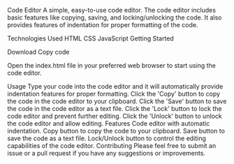 Code Editor A simple, easy-to-use code editor. The code editor includes basic features like copying, saving, and locking/unlocking the code. It also provides features of indentation for proper formatting of the code.

Technologies Used HTML CSS JavaScript Getting Started

Download Copy code

Open the index.html file in your preferred web browser to start using the code editor.

Usage Type your code into the code editor and it will automatically provide indentation features for proper formatting. Click the 'Copy' button to copy the code in the code editor to your clipboard. Click the 'Save' button to save the code in the code editor as a text file. Click the 'Lock' button to lock the code editor and prevent further editing. Click the 'Unlock' button to unlock the code editor and allow editing. Features Code editor with automatic indentation. Copy button to copy the code to your clipboard. Save button to save the code as a text file. Lock/Unlock button to control the editing capabilities of the code editor. Contributing Please feel free to submit an issue or a pull request if you have any suggestions or improvements.

